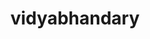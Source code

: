 ---
title: vidyabhandary
github: https://github.com/vidyabhandary
mode: dark
transition: 3s
archetype:
- Github Actions
- Editor’s Choice
---